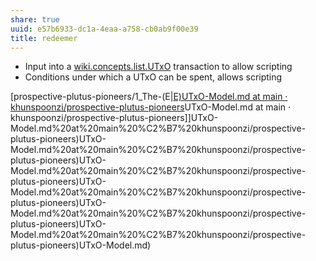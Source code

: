 ```yaml
---
share: true
uuid: e57b6933-dc1a-4eaa-a758-cb0ab9f00e39
title: redeemer
---
```

* Input into a [wiki.concepts.list.UTxO](/undefined) transaction to allow scripting
* Conditions under which a UTxO can be spent, allows scripting

[prospective-plutus-pioneers/1_The-(E|[E)UTxO-Model.md at main · khunspoonzi/prospective-plutus-pioneers](/undefined)UTxO-Model.md at main · khunspoonzi/prospective-plutus-pioneers]]UTxO-Model.md%20at%20main%20%C2%B7%20khunspoonzi/prospective-plutus-pioneers)UTxO-Model.md%20at%20main%20%C2%B7%20khunspoonzi/prospective-plutus-pioneers)UTxO-Model.md%20at%20main%20%C2%B7%20khunspoonzi/prospective-plutus-pioneers)UTxO-Model.md%20at%20main%20%C2%B7%20khunspoonzi/prospective-plutus-pioneers)UTxO-Model.md%20at%20main%20%C2%B7%20khunspoonzi/prospective-plutus-pioneers)UTxO-Model.md%20at%20main%20%C2%B7%20khunspoonzi/prospective-plutus-pioneers)UTxO-Model.md)